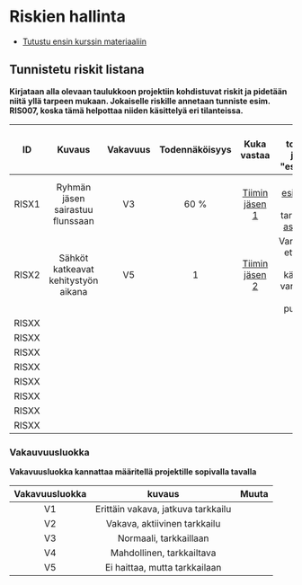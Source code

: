 # Riskien hallinta

* [Tutustu ensin kurssin materiaaliin](http://ttc2070.pages.labranet.jamk.fi/2-Projektinhallinta/laatu-ja-riskien-hallinta/laatu-ja-riskit/)


## Tunnistetu riskit listana

__Kirjataan alla olevaan taulukkoon projektiin kohdistuvat riskit ja pidetään niitä yllä tarpeen mukaan. Jokaiselle riskille annetaan tunniste esim. RIS007, koska tämä helpottaa niiden käsittelyä eri tilanteissa.__



| ID |	Kuvaus | Vakavuus | Todennäköisyys | Kuka vastaa | Miten toimitaan, jos riski "eskaloituu" | 
|:--:|:--:|:--:|:--:|:--:|:--:|
| RISX1 | Ryhmän jäsen sairastuu flunssaan |  V3 | 60 % |[Tiimin jäsen 1]() | Ilmoita [esihenkilölle]() ja tarvittaesssa [asiakkaalle](). |
| RISX2 | Sähköt katkeavat kehitystyön aikana | V5 | 1  | [Tiimin jäsen 2]() | Varmistetaan, että kaikilla on käytössään varayhteydet esim. puhelimella |
| RISXX | | | | |
| RISXX | | | | |
| RISXX | | | | |
| RISXX | | | | |
| RISXX | | | | |
| RISXX | | | | |
| RISXX | | | | |
| RISXX | | | | |

### Vakauvuusluokka 

__Vakavuusluokka kannattaa määritellä projektille sopivalla tavalla__

| Vakavuusluokka | kuvaus | Muuta |
|:----:|:----:|:----:|
| V1 | Erittäin vakava, jatkuva tarkkailu || 
| V2 | Vakava, aktiivinen tarkkailu || 
| V3 | Normaali, tarkkaillaan  || 
| V4 | Mahdollinen, tarkkailtava || 
| V5 | Ei haittaa, mutta tarkkailaan || 
